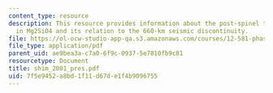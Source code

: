 ```yaml
---
content_type: resource
description: This resource provides information about the post-spinel transformation
  in Mg2SiO4 and its relation to the 660-km seismic discontinuity.
file: https://ol-ocw-studio-app-qa.s3.amazonaws.com/courses/12-581-phase-transitions-in-the-earths-interior-spring-2005/7f5e9452a8bd1f11d67de1f4b9096755_shim_2001_pres.pdf
file_type: application/pdf
parent_uid: ae9bea3a-c7a0-6f9c-0937-5e7810fb9c81
resourcetype: Document
title: shim_2001_pres.pdf
uid: 7f5e9452-a8bd-1f11-d67d-e1f4b9096755
---
```

